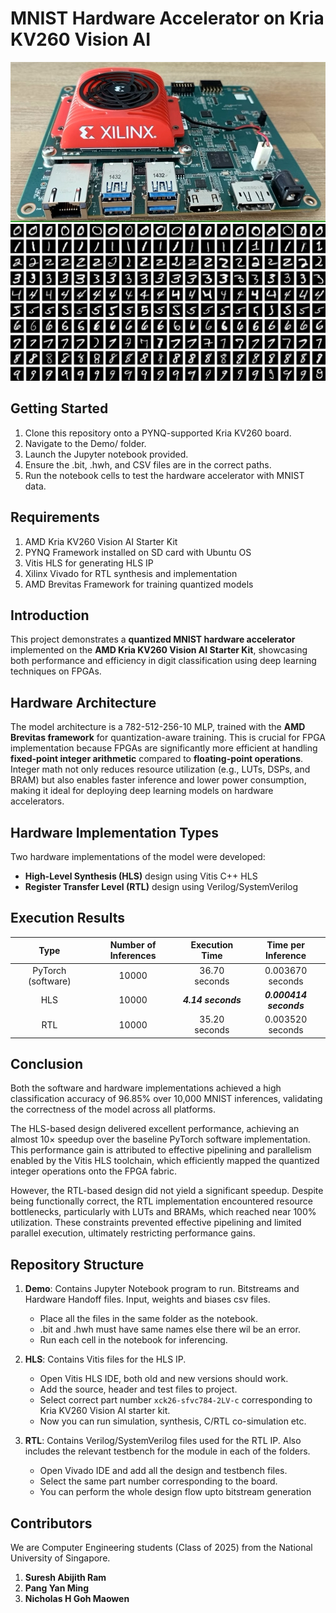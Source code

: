 # MNIST Hardware Accelerator on Kria KV260 Vision AI 
![](https://github.com/TopGun2001/MNIST-Hardware-Accelerator/blob/main/Images/KriaKV260.jpg)
![](https://github.com/TopGun2001/MNIST-Hardware-Accelerator/blob/main/Images/MNIST.png)

## Getting Started
1. Clone this repository onto a PYNQ-supported Kria KV260 board.
2. Navigate to the Demo/ folder.
3. Launch the Jupyter notebook provided.
4. Ensure the .bit, .hwh, and CSV files are in the correct paths.
5. Run the notebook cells to test the hardware accelerator with MNIST data.

## Requirements
1. AMD Kria KV260 Vision AI Starter Kit
2. PYNQ Framework installed on SD card with Ubuntu OS
3. Vitis HLS for generating HLS IP
4. Xilinx Vivado for RTL synthesis and implementation
5. AMD Brevitas Framework for training quantized models

## Introduction
This project demonstrates a __quantized MNIST hardware accelerator__ implemented on the __AMD Kria KV260 Vision AI Starter Kit__, showcasing both performance and efficiency in digit classification using deep learning techniques on FPGAs. 

## Hardware Architecture
The model architecture is a 782-512-256-10 MLP, trained with the __AMD Brevitas framework__ for quantization-aware training. This is crucial for FPGA implementation because FPGAs are significantly more efficient at handling __fixed-point integer arithmetic__ compared to __floating-point operations__. Integer math not only reduces resource utilization (e.g., LUTs, DSPs, and BRAM) but also enables faster inference and lower power consumption, making it ideal for deploying deep learning models on hardware accelerators.

## Hardware Implementation Types
Two hardware implementations of the model were developed:
- __High-Level Synthesis (HLS)__ design using Vitis C++ HLS
- __Register Transfer Level (RTL)__ design using Verilog/SystemVerilog

## Execution Results
| Type  | Number of Inferences | Execution Time | Time per Inference |
| :---: | :---: | :---: | :---: |
| PyTorch (software) | 10000 | 36.70 seconds | 0.003670 seconds |
| HLS | 10000 | __*4.14 seconds*__ | __*0.000414 seconds*__ |
| RTL | 10000 | 35.20 seconds | 0.003520 seconds |

## Conclusion
Both the software and hardware implementations achieved a high classification accuracy of 96.85% over 10,000 MNIST inferences, validating the correctness of the model across all platforms.

The HLS-based design delivered excellent performance, achieving an almost 10× speedup over the baseline PyTorch software implementation. This performance gain is attributed to effective pipelining and parallelism enabled by the Vitis HLS toolchain, which efficiently mapped the quantized integer operations onto the FPGA fabric.

However, the RTL-based design did not yield a significant speedup. Despite being functionally correct, the RTL implementation encountered resource bottlenecks, particularly with LUTs and BRAMs, which reached near 100% utilization. These constraints prevented effective pipelining and limited parallel execution, ultimately restricting performance gains.

## Repository Structure
1. __Demo__: Contains Jupyter Notebook program to run. Bitstreams and Hardware Handoff files. Input, weights and biases csv files.
   - Place all the files in the same folder as the notebook.
   - .bit and .hwh must have same names else there wil be an error.
   - Run each cell in the notebook for inferencing.

2. __HLS__: Contains Vitis files for the HLS IP.
   - Open Vitis HLS IDE, both old and new versions should work.
   - Add the source, header and test files to project.
   - Select correct part number `xck26-sfvc784-2LV-c` corresponding to Kria KV260 Vision AI starter kit.
   - Now you can run simulation, synthesis, C/RTL co-simulation etc.
     
3. __RTL__: Contains Verilog/SystemVerilog files used for the RTL IP. Also includes the relevant testbench for the module in each of the folders.
   - Open Vivado IDE and add all the design and testbench files.
   - Select the same part number corresponding to the board.
   - You can perform the whole design flow upto bitstream generation

## Contributors
We are Computer Engineering students (Class of 2025) from the National University of Singapore.

1. __Suresh Abijith Ram__
2. __Pang Yan Ming__
3. __Nicholas H Goh Maowen__


